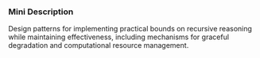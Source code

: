 ### Mini Description

Design patterns for implementing practical bounds on recursive reasoning while maintaining effectiveness, including mechanisms for graceful degradation and computational resource management.
